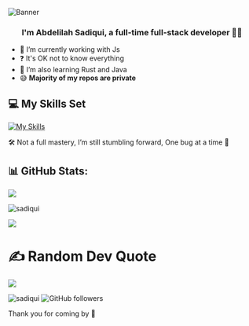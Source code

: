 ![Banner](https://live.staticflickr.com/265/20047958109_6fefbfe3cc_h.jpg)

### <div align="center">I'm Abdelilah Sadiqui, a full-time full-stack developer 👨‍💻</div>  

- 🔭 I’m currently working with Js
- ❓ It's OK not to know everything
- 🌱 I’m also learning Rust and Java
- 😅 **Majority of my repos are private**

## 💻 My Skills Set

[![My Skills](https://skillicons.dev/icons?i=angular,arduino,babel,bootstrap,c,cpp,cloudflare,django,docker,electron,express,figma,firebase,flask,git,githubactions,go,graphql,heroku,hibernate,htmx,ai,java,jenkins,jest,jquery,kubernetes,laravel,latex,linux,lua,maven,mongodb,mysql,nextjs,nodejs,php,postgres,py,rails,react,redis,ruby,rust,sass,solidity,tailwind,tensorflow,ts,vite,vue,wordpress&perline=13)](https://skillicons.dev)

🛠️ Not a full mastery, I’m still stumbling forward, One bug at a time 🐞

## 📊 GitHub Stats:

<p><img src="https://github-readme-streak-stats.herokuapp.com/?user=sadiqui&theme=highcontrast&hide_border=false" /></p>
<p><img src="https://github-readme-stats.vercel.app/api?username=sadiqui&theme=dark&hide_border=false&include_all_commits=false&count_private=false" alt="sadiqui" /></p>
<p><img src="https://github-readme-stats.vercel.app/api/top-langs/?username=sadiqui&theme=highcontrast&hide_border=false&include_all_commits=false&count_private=false&layout=compact" /></p>

# ✍️ Random Dev Quote

![](https://quotes-github-readme.vercel.app/api?type=horizontal&theme=dark)

<p align='left'>
<img src="https://komarev.com/ghpvc/?username=sadiqui&label=Profile%20views&color=0e75b6&style=flat" alt="sadiqui" />
<img alt="GitHub followers" src="https://img.shields.io/github/followers/sadiqui">
</p>

Thank you for coming by 🤍
